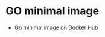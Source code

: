 # GO minimal image

- [Go minimal image on Docker Hub](https://hub.docker.com/r/malvadeza/codeeducation)
